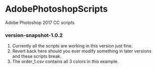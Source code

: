 # AdobePhotoshopScripts
Adobe Photoshop 2017 CC scripts

### version-snapshot-1.0.2
1. Currently all the scripts are working in this version just fine.  
2. Revert back here should you ever modify something in later versions and these scripts break.
3. The order_1.csv contains all 3 colors in this example.